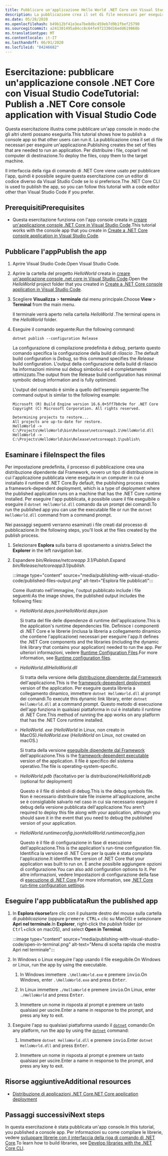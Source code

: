 ```yaml
---
title: Pubblicare un'applicazione Hello World .NET Core con Visual Studio Code
description: La pubblicazione crea il set di file necessari per eseguire un'applicazione .NET Core.
ms.date: 05/28/2020
ms.openlocfilehash: b49b12bf41e3ea7be8dbc459eb7d9b1fbef25790
ms.sourcegitcommit: a241301495a84cc8c64fe972330d16edd619868b
ms.translationtype: MT
ms.contentlocale: it-IT
ms.lasthandoff: 06/01/2020
ms.locfileid: "84246682"
---
```

# <a name="tutorial-publish-a-net-core-console-application-with-visual-studio-code"></a><span data-ttu-id="d3ef5-103">Esercitazione: pubblicare un'applicazione console .NET Core con Visual Studio Code</span><span class="sxs-lookup"><span data-stu-id="d3ef5-103">Tutorial: Publish a .NET Core console application with Visual Studio Code</span></span>

<span data-ttu-id="d3ef5-104">Questa esercitazione illustra come pubblicare un'app console in modo che gli altri utenti possano eseguirla.</span><span class="sxs-lookup"><span data-stu-id="d3ef5-104">This tutorial shows how to publish a console app so that other users can run it.</span></span> <span data-ttu-id="d3ef5-105">La pubblicazione crea il set di file necessari per eseguire un'applicazione.</span><span class="sxs-lookup"><span data-stu-id="d3ef5-105">Publishing creates the set of files that are needed to run an application.</span></span> <span data-ttu-id="d3ef5-106">Per distribuire i file, copiarli nel computer di destinazione.</span><span class="sxs-lookup"><span data-stu-id="d3ef5-106">To deploy the files, copy them to the target machine.</span></span>

<span data-ttu-id="d3ef5-107">Il interfaccia della riga di comando di .NET Core viene usato per pubblicare l'app, quindi è possibile seguire questa esercitazione con un editor di codice diverso da Visual Studio Code se lo si preferisce.</span><span class="sxs-lookup"><span data-stu-id="d3ef5-107">The .NET Core CLI is used to publish the app, so you can follow this tutorial with a code editor other than Visual Studio Code if you prefer.</span></span>

## <a name="prerequisites"></a><span data-ttu-id="d3ef5-108">Prerequisiti</span><span class="sxs-lookup"><span data-stu-id="d3ef5-108">Prerequisites</span></span>

- <span data-ttu-id="d3ef5-109">Questa esercitazione funziona con l'app console creata in [creare un'applicazione console .NET Core in Visual Studio Code](with-visual-studio-code.md).</span><span class="sxs-lookup"><span data-stu-id="d3ef5-109">This tutorial works with the console app that you create in [Create a .NET Core console application in Visual Studio Code](with-visual-studio-code.md).</span></span>

## <a name="publish-the-app"></a><span data-ttu-id="d3ef5-110">Pubblicare l'app</span><span class="sxs-lookup"><span data-stu-id="d3ef5-110">Publish the app</span></span>

1. <span data-ttu-id="d3ef5-111">Aprire Visual Studio Code.</span><span class="sxs-lookup"><span data-stu-id="d3ef5-111">Open Visual Studio Code.</span></span>

1. <span data-ttu-id="d3ef5-112">Aprire la cartella del progetto *HelloWorld* creata in [creare un'applicazione console .net core in Visual Studio Code](with-visual-studio-code.md).</span><span class="sxs-lookup"><span data-stu-id="d3ef5-112">Open the *HelloWorld* project folder that you created in [Create a .NET Core console application in Visual Studio Code](with-visual-studio-code.md).</span></span>

1. <span data-ttu-id="d3ef5-113">Scegliere **Visualizza**  >  **terminale** dal menu principale.</span><span class="sxs-lookup"><span data-stu-id="d3ef5-113">Choose **View** > **Terminal** from the main menu.</span></span>

   <span data-ttu-id="d3ef5-114">Il terminale verrà aperto nella cartella *HelloWorld* .</span><span class="sxs-lookup"><span data-stu-id="d3ef5-114">The terminal opens in the *HelloWorld* folder.</span></span>

1. <span data-ttu-id="d3ef5-115">Eseguire il comando seguente:</span><span class="sxs-lookup"><span data-stu-id="d3ef5-115">Run the following command:</span></span>

   ```dotnetcli
   dotnet publish --configuration Release
   ```

   <span data-ttu-id="d3ef5-116">La configurazione di compilazione predefinita è *debug*, pertanto questo comando specifica la configurazione della build di *rilascio* .</span><span class="sxs-lookup"><span data-stu-id="d3ef5-116">The default build configuration is *Debug*, so this command specifies the *Release* build configuration.</span></span> <span data-ttu-id="d3ef5-117">L'output della configurazione della build di rilascio ha informazioni minime sul debug simbolico ed è completamente ottimizzato.</span><span class="sxs-lookup"><span data-stu-id="d3ef5-117">The output from the Release build configuration has minimal symbolic debug information and is fully optimized.</span></span>

   <span data-ttu-id="d3ef5-118">L'output del comando è simile a quello dell'esempio seguente:</span><span class="sxs-lookup"><span data-stu-id="d3ef5-118">The command output is similar to the following example:</span></span>

   ```
   Microsoft (R) Build Engine version 16.6.0+5ff7b0c9e for .NET Core
   Copyright (C) Microsoft Corporation. All rights reserved.

   Determining projects to restore...
   All projects are up-to-date for restore.
   HelloWorld -> C:\Projects\HelloWorld\bin\Release\netcoreapp3.1\HelloWorld.dll
   HelloWorld -> C:\Projects\HelloWorld\bin\Release\netcoreapp3.1\publish\
   ```

## <a name="inspect-the-files"></a><span data-ttu-id="d3ef5-119">Esaminare i file</span><span class="sxs-lookup"><span data-stu-id="d3ef5-119">Inspect the files</span></span>

<span data-ttu-id="d3ef5-120">Per impostazione predefinita, il processo di pubblicazione crea una distribuzione dipendente dal Framework, ovvero un tipo di distribuzione in cui l'applicazione pubblicata viene eseguita in un computer in cui è installato il runtime di .NET Core.</span><span class="sxs-lookup"><span data-stu-id="d3ef5-120">By default, the publishing process creates a framework-dependent deployment, which is a type of deployment where the published application runs on a machine that has the .NET Core runtime installed.</span></span> <span data-ttu-id="d3ef5-121">Per eseguire l'app pubblicata, è possibile usare il file eseguibile o eseguire il `dotnet HelloWorld.dll` comando da un prompt dei comandi.</span><span class="sxs-lookup"><span data-stu-id="d3ef5-121">To run the published app you can use the executable file or run the `dotnet HelloWorld.dll` command from a command prompt.</span></span>

<span data-ttu-id="d3ef5-122">Nei passaggi seguenti verranno esaminati i file creati dal processo di pubblicazione.</span><span class="sxs-lookup"><span data-stu-id="d3ef5-122">In the following steps, you'll look at the files created by the publish process.</span></span>

1. <span data-ttu-id="d3ef5-123">Selezionare **Esplora** sulla barra di spostamento a sinistra.</span><span class="sxs-lookup"><span data-stu-id="d3ef5-123">Select the **Explorer** in the left navigation bar.</span></span>

1. <span data-ttu-id="d3ef5-124">Espandere *bin/Release/netcoreapp 3.1/Publish*.</span><span class="sxs-lookup"><span data-stu-id="d3ef5-124">Expand *bin/Release/netcoreapp3.1/publish*.</span></span>

   :::image type="content" source="media/publishing-with-visual-studio-code/published-files-output.png" alt-text="Esplora file pubblicati":::

   <span data-ttu-id="d3ef5-126">Come illustrato nell'immagine, l'output pubblicato include i file seguenti:</span><span class="sxs-lookup"><span data-stu-id="d3ef5-126">As the image shows, the published output includes the following files:</span></span>

   * <span data-ttu-id="d3ef5-127">*HelloWorld.deps.json*</span><span class="sxs-lookup"><span data-stu-id="d3ef5-127">*HelloWorld.deps.json*</span></span>

      <span data-ttu-id="d3ef5-128">Si tratta del file delle dipendenze di runtime dell'applicazione.</span><span class="sxs-lookup"><span data-stu-id="d3ef5-128">This is the application's runtime dependencies file.</span></span> <span data-ttu-id="d3ef5-129">Definisce i componenti di .NET Core e le librerie (inclusa la libreria a collegamento dinamico che contiene l'applicazione) necessari per eseguire l'app.</span><span class="sxs-lookup"><span data-stu-id="d3ef5-129">It defines the .NET Core components and the libraries (including the dynamic link library that contains your application) needed to run the app.</span></span> <span data-ttu-id="d3ef5-130">Per ulteriori informazioni, vedere [Runtime Configuration Files](https://github.com/dotnet/cli/blob/85ca206d84633d658d7363894c4ea9d59e515c1a/Documentation/specs/runtime-configuration-file.md).</span><span class="sxs-lookup"><span data-stu-id="d3ef5-130">For more information, see [Runtime configuration files](https://github.com/dotnet/cli/blob/85ca206d84633d658d7363894c4ea9d59e515c1a/Documentation/specs/runtime-configuration-file.md).</span></span>

   * <span data-ttu-id="d3ef5-131">*HelloWorld.dll*</span><span class="sxs-lookup"><span data-stu-id="d3ef5-131">*HelloWorld.dll*</span></span>

      <span data-ttu-id="d3ef5-132">Si tratta della versione della [distribuzione dipendente dal Framework](../deploying/deploy-with-cli.md#framework-dependent-deployment) dell'applicazione.</span><span class="sxs-lookup"><span data-stu-id="d3ef5-132">This is the [framework-dependent deployment](../deploying/deploy-with-cli.md#framework-dependent-deployment) version of the application.</span></span> <span data-ttu-id="d3ef5-133">Per eseguire questa libreria a collegamento dinamico, immettere `dotnet HelloWorld.dll` al prompt dei comandi.</span><span class="sxs-lookup"><span data-stu-id="d3ef5-133">To execute this dynamic link library, enter `dotnet HelloWorld.dll` at a command prompt.</span></span> <span data-ttu-id="d3ef5-134">Questo metodo di esecuzione dell'app funziona in qualsiasi piattaforma in cui è installato il runtime di .NET Core.</span><span class="sxs-lookup"><span data-stu-id="d3ef5-134">This method of running the app works on any platform that has the .NET Core runtime installed.</span></span>

   * <span data-ttu-id="d3ef5-135">*HelloWorld. exe* (*HelloWorld* in Linux, non creato in MacOS).</span><span class="sxs-lookup"><span data-stu-id="d3ef5-135">*HelloWorld.exe* (*HelloWorld* on Linux, not created on macOS.)</span></span>

      <span data-ttu-id="d3ef5-136">Si tratta della versione [eseguibile dipendente dal Framework](../deploying/deploy-with-cli.md#framework-dependent-executable) dell'applicazione.</span><span class="sxs-lookup"><span data-stu-id="d3ef5-136">This is the [framework-dependent executable](../deploying/deploy-with-cli.md#framework-dependent-executable) version of the application.</span></span> <span data-ttu-id="d3ef5-137">Il file è specifico del sistema operativo.</span><span class="sxs-lookup"><span data-stu-id="d3ef5-137">The file is operating-system-specific.</span></span>

   * <span data-ttu-id="d3ef5-138">*HelloWorld.pdb* (facoltativo per la distribuzione)</span><span class="sxs-lookup"><span data-stu-id="d3ef5-138">*HelloWorld.pdb* (optional for deployment)</span></span>

      <span data-ttu-id="d3ef5-139">Questo è il file di simboli di debug.</span><span class="sxs-lookup"><span data-stu-id="d3ef5-139">This is the debug symbols file.</span></span> <span data-ttu-id="d3ef5-140">Non è necessario distribuire tale file insieme all'applicazione, anche se è consigliabile salvarlo nel caso in cui sia necessario eseguire il debug della versione pubblicata dell'applicazione.</span><span class="sxs-lookup"><span data-stu-id="d3ef5-140">You aren't required to deploy this file along with your application, although you should save it in the event that you need to debug the published version of your application.</span></span>

   * <span data-ttu-id="d3ef5-141">*HelloWorld.runtimeconfig.json*</span><span class="sxs-lookup"><span data-stu-id="d3ef5-141">*HelloWorld.runtimeconfig.json*</span></span>

      <span data-ttu-id="d3ef5-142">Questo è il file di configurazione in fase di esecuzione dell'applicazione.</span><span class="sxs-lookup"><span data-stu-id="d3ef5-142">This is the application's run-time configuration file.</span></span> <span data-ttu-id="d3ef5-143">Identifica la versione di .NET Core per la quale è stata compilata l'applicazione.</span><span class="sxs-lookup"><span data-stu-id="d3ef5-143">It identifies the version of .NET Core that your application was built to run on.</span></span> <span data-ttu-id="d3ef5-144">È anche possibile aggiungere opzioni di configurazione.</span><span class="sxs-lookup"><span data-stu-id="d3ef5-144">You can also add configuration options to it.</span></span> <span data-ttu-id="d3ef5-145">Per altre informazioni, vedere Impostazioni di configurazione della fase di [esecuzione di .NET Core](../run-time-config/index.md#runtimeconfigjson).</span><span class="sxs-lookup"><span data-stu-id="d3ef5-145">For more information, see [.NET Core run-time configuration settings](../run-time-config/index.md#runtimeconfigjson).</span></span>

## <a name="run-the-published-app"></a><span data-ttu-id="d3ef5-146">Eseguire l'app pubblicata</span><span class="sxs-lookup"><span data-stu-id="d3ef5-146">Run the published app</span></span>

1. <span data-ttu-id="d3ef5-147">In **Esplora risorse**fare clic con il pulsante destro del mouse sulla cartella di *pubblicazione* (oppure <kbd>premere CTRL</kbd>+ clic su MacOS) e selezionare **Apri nel terminale**.</span><span class="sxs-lookup"><span data-stu-id="d3ef5-147">In **Explorer**, right-click the *publish* folder (or <kbd>Ctrl</kbd>+click on macOS), and select **Open in Terminal**.</span></span>

   :::image type="content" source="media/publishing-with-visual-studio-code/open-in-terminal.png" alt-text="Menu di scelta rapida che mostra Apri nel terminale":::

1. <span data-ttu-id="d3ef5-149">In Windows o Linux eseguire l'app usando il file eseguibile.</span><span class="sxs-lookup"><span data-stu-id="d3ef5-149">On Windows or Linux, run the app by using the executable.</span></span>

   1. <span data-ttu-id="d3ef5-150">In Windows immettere `.\HelloWorld.exe` e premere <kbd>invio</kbd>.</span><span class="sxs-lookup"><span data-stu-id="d3ef5-150">On Windows, enter `.\HelloWorld.exe` and press <kbd>Enter</kbd>.</span></span>

   1. <span data-ttu-id="d3ef5-151">In Linux immettere `./HelloWorld` e premere <kbd>invio</kbd>.</span><span class="sxs-lookup"><span data-stu-id="d3ef5-151">On Linux, enter `./HelloWorld` and press <kbd>Enter</kbd>.</span></span>

   1. <span data-ttu-id="d3ef5-152">Immettere un nome in risposta al prompt e premere un tasto qualsiasi per uscire.</span><span class="sxs-lookup"><span data-stu-id="d3ef5-152">Enter a name in response to the prompt, and press any key to exit.</span></span>

1. <span data-ttu-id="d3ef5-153">Eseguire l'app su qualsiasi piattaforma usando il [`dotnet`](../tools/dotnet.md) comando:</span><span class="sxs-lookup"><span data-stu-id="d3ef5-153">On any platform, run the app by using the  [`dotnet`](../tools/dotnet.md) command:</span></span>

   1. <span data-ttu-id="d3ef5-154">Immettere `dotnet HelloWorld.dll` e premere <kbd>invio</kbd>.</span><span class="sxs-lookup"><span data-stu-id="d3ef5-154">Enter `dotnet HelloWorld.dll` and press <kbd>Enter</kbd>.</span></span>

   1. <span data-ttu-id="d3ef5-155">Immettere un nome in risposta al prompt e premere un tasto qualsiasi per uscire.</span><span class="sxs-lookup"><span data-stu-id="d3ef5-155">Enter a name in response to the prompt, and press any key to exit.</span></span>

## <a name="additional-resources"></a><span data-ttu-id="d3ef5-156">Risorse aggiuntive</span><span class="sxs-lookup"><span data-stu-id="d3ef5-156">Additional resources</span></span>

- [<span data-ttu-id="d3ef5-157">Distribuzione di applicazioni .NET Core</span><span class="sxs-lookup"><span data-stu-id="d3ef5-157">.NET Core application deployment</span></span>](../deploying/index.md)

## <a name="next-steps"></a><span data-ttu-id="d3ef5-158">Passaggi successivi</span><span class="sxs-lookup"><span data-stu-id="d3ef5-158">Next steps</span></span>

<span data-ttu-id="d3ef5-159">In questa esercitazione è stata pubblicata un'app console.</span><span class="sxs-lookup"><span data-stu-id="d3ef5-159">In this tutorial, you published a console app.</span></span> <span data-ttu-id="d3ef5-160">Per informazioni su come compilare le librerie, vedere [sviluppare librerie con il interfaccia della riga di comando di .NET Core](libraries.md).</span><span class="sxs-lookup"><span data-stu-id="d3ef5-160">To learn how to build libraries, see [Develop libraries with the .NET Core CLI](libraries.md).</span></span>

<!--In the next tutorial, you create a class library.

> [!div class="nextstepaction"]
> [Create a .NET Standard library in Visual Studio](library-with-visual-studio.md)
-->
